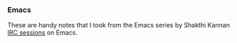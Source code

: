 ### Emacs 

These are handy notes that I took from the Emacs series by Shakthi Kannan [IRC sessions](https://www.dgplug.org/irclogs/2018/) on Emacs. 
